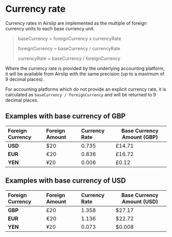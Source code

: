 # Currency rate

Currency rates in Airslip are implemented as the multiple of foreign currency units to each base currency unit.

> baseCurrency = foreignCurrency x currencyRate
>
> foreignCurrency = baseCurrency / currencyRate
>
> currencyRate = baseCurrency / foreignCurrency

Where the currency rate is provided by the underlying accounting platform, it will be available from Airslip with the same precision (up to a maximum of 9 decimal places).

For accounting platforms which do not provide an explicit currency rate, it is calculated as `baseCurrency / foreignCurrency` and will be returned to 9 decimal places.

## Examples with base currency of GBP

| Foreign Currency | Foreign Amount | Currency Rate | Base Currency Amount (GBP) |
| :- | :- | :- | --- |
| **USD** | $20 | 0.735 | £14.71 |
| **EUR** | €20 | 0.836 | £16.72 |
| **YEN** | ¥20 | 0.006 | £0.12 |

## Examples with base currency of USD

| Foreign Currency | Foreign Amount | Currency Rate | Base Currency Amount (USD) |
| :- | :- | :- | --- |
| **GBP** | £20 | 1.358 | $27.17 |
| **EUR** | €20 | 1.136 | $22.72 |
| **YEN** | ¥20 | 0.073 | $0.008 |

